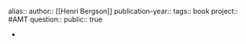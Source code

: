 alias::
author:: [[Henri Bergson]] 
publication-year::
tags:: book 
project:: #AMT 
question::
public:: true

-